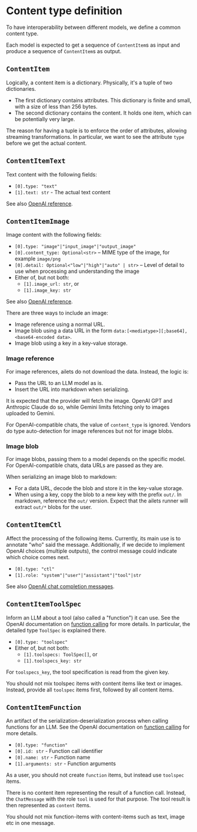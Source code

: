 # Content type definition

To have interoperability between different models, we define a common content type.

Each model is expected to get a sequence of `ContentItem`s as input and produce a sequence of `ContentItem`s as output.


## `ContentItem`

Logically, a content item is a dictionary. Physically, it's a tuple of two dictionaries.

- The first dictionary contains attributes. This dictionary is finite and small, with a size of less than 256 bytes.
- The second dictionary contains the content. It holds one item, which can be potentially very large.

The reason for having a tuple is to enforce the order of attributes, allowing streaming transformations. In particular, we want to see the attribute `type` before we get the actual content.


## `ContentItemText`

Text content with the following fields:

- `[0].type: "text"`
- `[1].text: str` - The actual text content

See also [OpenAI reference](https://platform.openai.com/docs/guides/text).


## `ContentItemImage`

Image content with the following fields:

- `[0].type: "image"|"input_image"|"output_image"`
- `[0].content_type: Optional<str>` – MIME type of the image, for example `image/png`
- `[0].detail: Optional<"low"|"high"|"auto" | str>` – Level of detail to use when processing and understanding the image
- Either of, but not both:
  - `[1].image_url: str`, or
  - `[1].image_key: str`

See also [OpenAI reference](https://platform.openai.com/docs/guides/images-vision).

There are three ways to include an image:

- Image reference using a normal URL.
- Image blob using a data URL in the form `data:[<mediatype>][;base64],<base64-encoded data>`.
- Image blob using a key in a key-value storage.

### Image reference

For image references, ailets do not download the data. Instead, the logic is:

- Pass the URL to an LLM model as is.
- Insert the URL into markdown when serializing.

It is expected that the provider will fetch the image. OpenAI GPT and Anthropic Claude do so, while Gemini limits fetching only to images uploaded to Gemini.

For OpenAI-compatible chats, the value of `content_type` is ignored. Vendors do type auto-detection for image references but not for image blobs.

### Image blob

For image blobs, passing them to a model depends on the specific model. For OpenAI-compatible chats, data URLs are passed as they are.

When serializing an image blob to markdown:

- For a data URL, decode the blob and store it in the key-value storage.
- When using a key, copy the blob to a new key with the prefix `out/`. In markdown, reference the `out/` version. Expect that the ailets runner will extract `out/*` blobs for the user.


## `ContentItemCtl`

Affect the processing of the following items. Currently, its main use is to annotate "who" said the message. Additionally, if we decide to implement OpenAI choices (multiple outputs), the control message could indicate which choice comes next.

- `[0].type: "ctl"`
- `[1].role: "system"|"user"|"assistant"|"tool"|str`

See also [OpenAI chat completion messages](https://platform.openai.com/docs/api-reference/chat/create).


## `ContentItemToolSpec`

Inform an LLM about a tool (also called a "function") it can use. See the OpenAI documentation on [function calling](https://platform.openai.com/docs/guides/function-calling) for more details. In particular, the detailed type `ToolSpec` is explained there.

- `[0].type: "toolspec"`
- Either of, but not both:
  - `[1].toolspecs: ToolSpec[]`, or
  - `[1].toolspecs_key: str`

For `toolspecs_key`, the tool specification is read from the given key.

You should not mix toolspec items with content items like text or images. Instead, provide all `toolspec` items first, followed by all content items.


## `ContentItemFunction`

An artifact of the serialization-deserialization process when calling functions for an LLM. See the OpenAI documentation on [function calling](https://platform.openai.com/docs/guides/function-calling) for more details.

- `[0].type: "function"`
- `[0].id: str` - Function call identifier
- `[0].name: str` - Function name
- `[1].arguments: str` - Function arguments

As a user, you should not create `function` items, but instead use `toolspec` items.

There is no content item representing the result of a function call. Instead, the `ChatMessage` with the role `tool` is used for that purpose. The tool result is then represented as `content` items.

You should not mix function-items with content-items such as text, image etc in one message.
